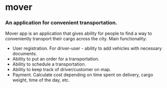 # mover
### An application for convenient transportation.

Mover app is an application that gives ability for people to find a way to conveniently transport their cargo across the city. 
Main functionality: 
- User registration. For driver-user - ability to add vehicles with necessary documents.
- Ability to put an order for a transportation.
- Ability to schedule a transportation.
- Ability to keep track of driver/customer on map.
- Payment. Calculate cost depending on time spent on delivery, cargo weight, time of the day, etc.
